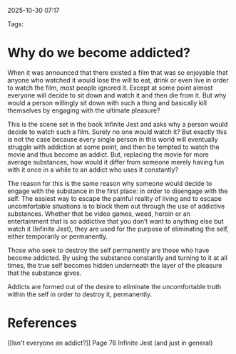 2025-10-30 07:17

Tags:
# Why do we become addicted?
When it was announced that there existed a film that was so enjoyable that anyone who watched it would lose the will to eat, drink or even live in order to watch the film, most people ignored it. Except at some point almost everyone will decide to sit down and watch it and then die from it. But why would a person willingly sit down with such a thing and basically kill themselves by engaging with the ultimate pleasure?

This is the scene set in the book Infinite Jest and asks why a person would decide to watch such a film. Surely no one would watch it? But exactly this is not the case because every single person in this world will eventually struggle with addiction at some point, and then
be tempted to watch the movie and thus become an addict. But, replacing the movie for more average substances, how would it differ from someone merely having fun with it once in a while to an addict who uses it constantly?

The reason for this is the same reason why someone would decide to engage with the substance in the first place: in order to disengage with the self. The easiest way to escape the painful reality of living and to escape uncomfortable situations is to block them out through the use of addictive substances. Whether that be video games, weed, heroin or an entertainment that is so addictive that you don’t want to anything else but watch it (Infinite Jest), they are used for the purpose of eliminating the self, either temporarily or permanently. 

Those who seek to destroy the self permanently are those who have become addicted. By using the substance constantly and turning to it at all times, the true self becomes hidden underneath the layer of the pleasure that the substance gives. 

Addicts are formed out of the desire to eliminate the uncomfortable truth within the self in order to destroy it, permanently.
# References
[[Isn't everyone an addict?]]
Page 76 Infinite Jest (and just in general)